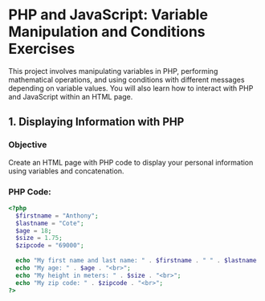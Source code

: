 # PHP and JavaScript: Variable Manipulation and Conditions Exercises

This project involves manipulating variables in PHP, performing mathematical operations, and using conditions with different messages depending on variable values. You will also learn how to interact with PHP and JavaScript within an HTML page.

## 1. Displaying Information with PHP

### Objective
Create an HTML page with PHP code to display your personal information using variables and concatenation.

### PHP Code:
```php
<?php
  $firstname = "Anthony";
  $lastname = "Cote";
  $age = 18;
  $size = 1.75;
  $zipcode = "69000";
  
  echo "My first name and last name: " . $firstname . " " . $lastname . "<br>";
  echo "My age: " . $age . "<br>";
  echo "My height in meters: " . $size . "<br>";
  echo "My zip code: " . $zipcode . "<br>";
?>
